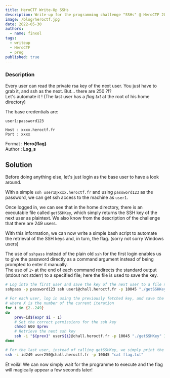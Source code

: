 ```yaml
---
title: HeroCTF Write-Up SSHs
description: Write-up for the programming challenge "SSHs" @ HeroCTF 2022
image: /blog/heroctf.jpg
date: 2022-05-30
authors:
  - name: finxol
tags:
  - writeup
  - HeroCTF
  - prog
published: true
---
```


### Description

Every user can read the private rsa key of the next user. You just have to grab it, and ssh as the next. But... there
are 250 ?!?<br>
Let's automate it ! (The last user has a *flag.txt* at the root of his home directory)

The base credentials are:

<code-group>
  <code-block label="Username" active>

    user1:password123

  </code-block>
  <code-block label="Host">

    Host : xxxx.heroctf.fr
    Port : xxxx

  </code-block>
</code-group>

Format : **Hero{flag}**<br>
Author : **Log_s**


## Solution

Before doing anything else, let's just login as the base user to have a look around.

With a simple `ssh user1@xxxx.heroctf.fr` and using `password123` as the password,
we can get ssh access to the machine as `user1`.

Once logged in, we can see that in the home directory, there is an executable file called `getSSHKey`,
which simply returns the SSH key of the next user as plaintext.
We also know from the description of the challenge that there are 249 users.

With this information, we can now write a simple bash script to automate the retrieval of the SSH keys and, in turn, the flag.
(sorry not sorry Windows users)

The use of `sshpass` instead of the plain old `ssh` for the first login enables us to give the password
directly as a command argument instead of being prompted to enter it manually.<br>
The use of `1>` at the end of each command redirects the standard output (stdout not stderr) to a specified file;
here the file is used to save the key.

```bash
# Log into the first user and save the key of the next user to a file named id1
sshpass -p password123 ssh user1@chall.heroctf.fr -p 10045 "./getSSHKey" 1> id1

# For each user, log in using the previously fetched key, and save the next key in a file name idX,
# where X is the number of the current iteration
for i in {2..249}
do
	prev=id$(expr $i - 1)
	# Set the correct permissions for the ssh key
	chmod 600 $prev
	# Retrieve the next ssh key
	ssh -i "${prev}" user${i}@chall.heroctf.fr -p 10045 "./getSSHKey" 1> id${i}
done

# For the last user, instead of calling getSSHKey, we simply print the contents of flag.txt
ssh -i id249 user250@chall.heroctf.fr -p 10045 "cat flag.txt"
```

Et voilà!
We can now simply wait for the programme to execute and the flag will magically appear a few seconds later!
